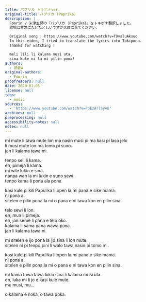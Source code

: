 ```yaml
---
title: パプリカ トキポナver.
original-title: パプリカ (Paprika)
description: |
  Foorin / 米津玄師の『パプリカ (Paprika)』をトキポナ翻訳しました。
  歌唱は非常にたどたどしいですが大目に見てください。

  Original song : https://www.youtube.com/watch?v=T0valuAksuo
  In this video, I tried to translate the lyrics into Tokipona.
  Thanks for watching !

  meli lili li kalama musi uta.
  sina kute ni la mi pilin pona!
authors:
  - 訳者A
original-authors:
  - Foorin
proofreaders: null
date: 2020-01-05
license: null
tags:
  - music
sources:
  - 'https://www.youtube.com/watch?v=PpEzArlSyv8'
archives: null
preprocessing: null
accessibility-notes: null
notes: null
---
```

mi mute li tawa mute lon ma nasin musi pi ma kasi pi laso jelo  
li musi mute lon ma tomo pi suno.  
jan li kalama tawa mi.

tenpo seli li kama.  
en, pimeja li kama.  
mi wile lukin e sina.  
nanpa wan la mi lukin e suno sewi.  
tenpo kama li pona ala pona.

kasi kule pi kili Papulika li open la mi pana e sike mama.  
ni pona a.  
sitelen e pilin pona la mi o pana e ni tawa kon en pilin sina.


telo sewi li lon.  
en, mun li pimeja.  
en, jan seme li pana e telo oko.  
kalama li sama pana wawa pona.  
jan li kalama tawa ni.

mi sitelen e ijo pona la ijo sina li lon mute.  
sitelen ni pi tenpo pini li walo tawa nasin pi tomo mi.

kasi kule pi kili Papulika li open la mi pana e sike mama.  
ni pona a.  
sitelen e pilin pona la mi o pana e ni tawa kon en pilin sina.


mi kama tawa tawa lukin sina li kalama musi uta.  
en, luka mi li jo e kasi kule mute.  
mu musi, mu…

o kalama e noka, o tawa poka.
